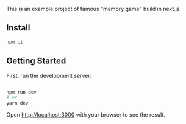 This is an example project of famous "memory game" build in next.js
## Install
```bash
npm ci
``` 

## Getting Started

First, run the development server:

```bash

npm run dev
# or
yarn dev
```

Open [http://localhost:3000](http://localhost:3000) with your browser to see the result.
